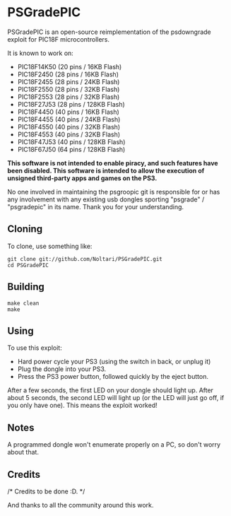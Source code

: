 PSGradePIC
==========

PSGradePIC is an open-source reimplementation of the psdowngrade exploit for PIC18F microcontrollers.

It is known to work on:

- PIC18F14K50 (20 pins / 16KB Flash)
- PIC18F2450 (28 pins / 16KB Flash)
- PIC18F2455 (28 pins / 24KB Flash)
- PIC18F2550 (28 pins / 32KB Flash)
- PIC18F2553 (28 pins / 32KB Flash)
- PIC18F27J53 (28 pins / 128KB Flash)
- PIC18F4450 (40 pins / 16KB Flash)
- PIC18F4455 (40 pins / 24KB Flash)
- PIC18F4550 (40 pins / 32KB Flash)
- PIC18F4553 (40 pins / 32KB Flash)
- PIC18F47J53 (40 pins / 128KB Flash)
- PIC18F67J50 (64 pins / 128KB Flash)

**This software is not intended to enable piracy, and such features
have been disabled.  This software is intended to allow the execution
of unsigned third-party apps and games on the PS3.**

No one involved in maintaining the psgroopic git is responsible for or has any involvement with any existing usb dongles sporting "psgrade" / "psgradepic" in its name. Thank you for your understanding.


Cloning
-------
To clone, use something like:

    git clone git://github.com/Noltari/PSGradePIC.git
    cd PSGradePIC


Building
--------

    make clean
    make


Using
-----
To use this exploit:
  
* Hard power cycle your PS3 (using the switch in back, or unplug it)
* Plug the dongle into your PS3.
* Press the PS3 power button, followed quickly by the eject button.

After a few seconds, the first LED on your dongle should light up.
After about 5 seconds, the second LED will light up (or the LED will
just go off, if you only have one).  This means the exploit worked!


Notes
-----
A programmed dongle won't enumerate properly on a PC, so don't worry
about that.


Credits
-------
/* Credits to be done :D. */

And thanks to all the community around this work.